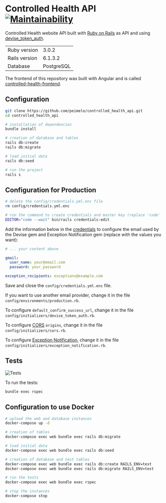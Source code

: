 # Controlled Health API [![Maintainability](https://api.codeclimate.com/v1/badges/b518207f640d3edfe849/maintainability)](https://codeclimate.com/github/peimelo/controlled_health_api/maintainability)

Controlled Health website API built with [Ruby on Rails](https://rubyonrails.org/) as API and using [devise_token_auth](https://github.com/lynndylanhurley/devise_token_auth).

<table>
  <tr>
    <td>Ruby version</td>
    <td>
      3.0.2
    </td>
  </tr>
  <tr>
    <td>Rails version</td>
    <td>
      6.1.3.2
    </td>
  </tr>
  <tr>
    <td>Database</td>
    <td>
      PostgreSQL
    </td>
  </tr>
</table>

The frontend of this repository was built with Angular and is called [controlled-health-frontend](https://github.com/peimelo/controlled-health-frontend).

## Configuration

```bash
git clone https://github.com/peimelo/controlled_health_api.git
cd controlled_health_api

# installation of dependencies
bundle install

# creation of database and tables
rails db:create
rails db:migrate

# load initial data
rails db:seed

# run the project
rails s
```

## Configuration for Production

```bash
# delete the config/credentials.yml.enc file
rm config/credentials.yml.enc

# run the command to create credentials and master key (replace 'code' if you don't use VS Code)
EDITOR="code --wait" bin/rails credentials:edit
```

Add the information below in the [credentials](https://guides.rubyonrails.org/security.html#custom-credentials) to configure the email used by the Devise
gem and Exception Notification gem (replace with the values ​​you want):

```yml
# ... your content above

gmail:
  user_name: your@email.com
  password: your_password

exception_recipients: exceptions@example.com
```

Save and close the `config/credentials.yml.enc` file.

If you want to use another email provider, change it in the file
`config/environments/production.rb`.

To configure `default_confirm_success_url`, change it in the file
`config/initializers/devise_token_auth.rb`.

To configure [CORS](https://github.com/cyu/rack-cors) `origins`, change it in the file
`config/initializers/cors.rb`.

To configure [Exception Notification](https://github.com/smartinez87/exception_notification), change it in the file
`config/initializers/exception_notification.rb`.

## Tests

![Tests](https://github.com/peimelo/controlled_health_api/actions/workflows/ruby.yml/badge.svg)

To run the tests:

```bash
bundle exec rspec
```

## Configuration to use Docker

```bash
# upload the web and database instances
docker-compose up -d

# creation of tables
docker-compose exec web bundle exec rails db:migrate

# load initial data
docker-compose exec web bundle exec rails db:seed

# creation of database and test tables
docker-compose exec web bundle exec rails db:create RAILS_ENV=test
docker-compose exec web bundle exec rails db:migrate RAILS_ENV=test

# run the tests
docker-compose exec web bundle exec rspec

# stop the instances
docker-compose stop
```
